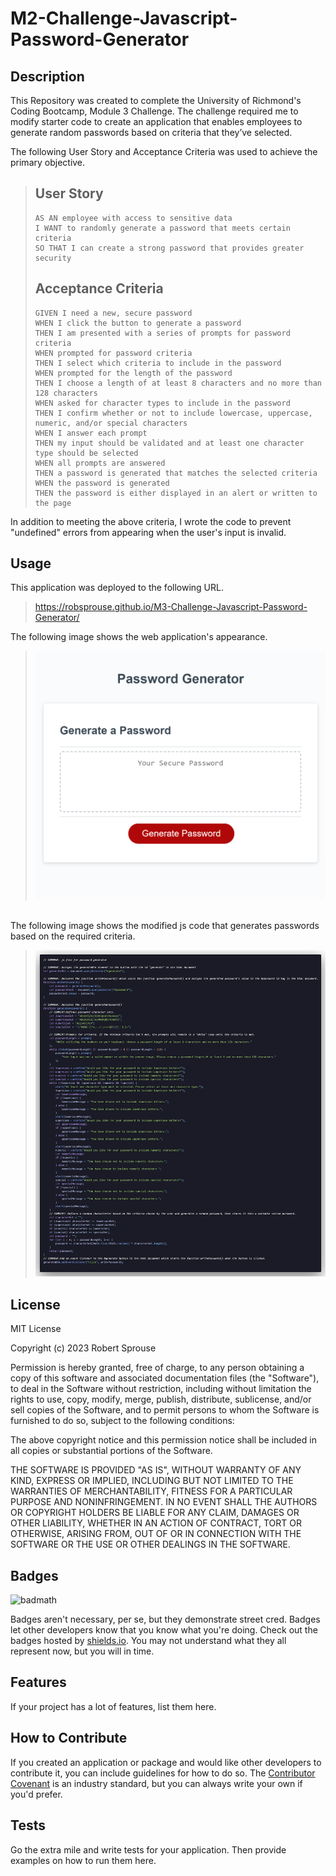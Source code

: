 # M2-Challenge-Javascript-Password-Generator

## Description

This Repository was created to complete the University of Richmond's Coding Bootcamp, Module 3 Challenge. The challenge required me to modify starter code to create an application that enables employees to generate random passwords based on criteria that they’ve selected.

The following User Story and Acceptance Criteria was used to achieve the primary objective.

> ## User Story
>
> ```
> AS AN employee with access to sensitive data
> I WANT to randomly generate a password that meets certain criteria
> SO THAT I can create a strong password that provides greater security
> ```
>
> ## Acceptance Criteria
>
> ```
> GIVEN I need a new, secure password
> WHEN I click the button to generate a password
> THEN I am presented with a series of prompts for password criteria
> WHEN prompted for password criteria
> THEN I select which criteria to include in the password
> WHEN prompted for the length of the password
> THEN I choose a length of at least 8 characters and no more than 128 characters
> WHEN asked for character types to include in the password
> THEN I confirm whether or not to include lowercase, uppercase, numeric, and/or special characters
> WHEN I answer each prompt
> THEN my input should be validated and at least one character type should be selected
> WHEN all prompts are answered
> THEN a password is generated that matches the selected criteria
> WHEN the password is generated
> THEN the password is either displayed in an alert or written to the page
> ```

In addition to meeting the above criteria, I wrote the code to prevent "undefined" errors from appearing when the user's input is invalid.

## Usage

This application was deployed to the following URL.

>https://robsprouse.github.io/M3-Challenge-Javascript-Password-Generator/

The following image shows the web application's appearance. 

><img src="./assets/screenshots/JavascriptPasswordGenerator.png" margin="500px">
<br>
The following image shows the modified js code that generates passwords based on the required criteria. 
<br>


><img src="./assets/screenshots/js-code.png">

## License

MIT License

Copyright (c) 2023 Robert Sprouse

Permission is hereby granted, free of charge, to any person obtaining a copy
of this software and associated documentation files (the "Software"), to deal
in the Software without restriction, including without limitation the rights
to use, copy, modify, merge, publish, distribute, sublicense, and/or sell
copies of the Software, and to permit persons to whom the Software is
furnished to do so, subject to the following conditions:

The above copyright notice and this permission notice shall be included in all
copies or substantial portions of the Software.

THE SOFTWARE IS PROVIDED "AS IS", WITHOUT WARRANTY OF ANY KIND, EXPRESS OR
IMPLIED, INCLUDING BUT NOT LIMITED TO THE WARRANTIES OF MERCHANTABILITY,
FITNESS FOR A PARTICULAR PURPOSE AND NONINFRINGEMENT. IN NO EVENT SHALL THE
AUTHORS OR COPYRIGHT HOLDERS BE LIABLE FOR ANY CLAIM, DAMAGES OR OTHER
LIABILITY, WHETHER IN AN ACTION OF CONTRACT, TORT OR OTHERWISE, ARISING FROM,
OUT OF OR IN CONNECTION WITH THE SOFTWARE OR THE USE OR OTHER DEALINGS IN THE
SOFTWARE.

## Badges

![badmath](https://img.shields.io/github/languages/top/lernantino/badmath)

Badges aren't necessary, per se, but they demonstrate street cred. Badges let other developers know that you know what you're doing. Check out the badges hosted by [shields.io](https://shields.io/). You may not understand what they all represent now, but you will in time.

## Features

If your project has a lot of features, list them here.

## How to Contribute

If you created an application or package and would like other developers to contribute it, you can include guidelines for how to do so. The [Contributor Covenant](https://www.contributor-covenant.org/) is an industry standard, but you can always write your own if you'd prefer.

## Tests

Go the extra mile and write tests for your application. Then provide examples on how to run them here.